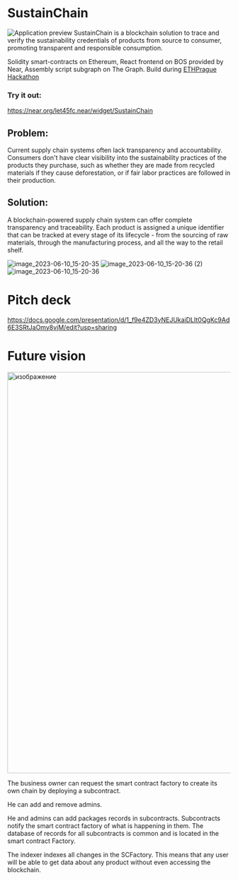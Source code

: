 # SustainChain

![Application preview](https://github.com/ETHPrague-SustainChain/.github/assets/37782099/7426646f-9555-4de8-8bbd-0c407f898133)
SustainChain is a blockchain solution to trace and verify the sustainability credentials of products from source to consumer, promoting transparent and responsible consumption.

Solidity smart-contracts on Ethereum, React frontend on BOS provided by Near, Assembly script subgraph on The Graph. Build during [ETHPrague Hackathon](https://ethprague.com/)

### Try it out:

https://near.org/let45fc.near/widget/SustainChain

## Problem:

Current supply chain systems often lack transparency and accountability. Consumers don't have clear visibility into the sustainability practices of the products they purchase, such as whether they are made from recycled materials if they cause deforestation, or if fair labor practices are followed in their production.

## Solution:

A blockchain-powered supply chain system can offer complete transparency and traceability. Each product is assigned a unique identifier that can be tracked at every stage of its lifecycle - from the sourcing of raw materials, through the manufacturing process, and all the way to the retail shelf.

![image_2023-06-10_15-20-35](https://github.com/ETHPrague-SustainChain/.github/assets/37782099/bf4a0583-e208-4743-910c-273bcd84d0bb)
![image_2023-06-10_15-20-36 (2)](https://github.com/ETHPrague-SustainChain/.github/assets/37782099/ad6c5847-3a55-4c87-8515-5fc07a9ac410)
![image_2023-06-10_15-20-36](https://github.com/ETHPrague-SustainChain/.github/assets/37782099/c908af3c-66e6-41b0-87f4-386192c8c8ae)

# Pitch deck

https://docs.google.com/presentation/d/1_f9e4ZD3yNEJUkaiDLIt0QgKc9Ad6E3SRtJaOmy8vjM/edit?usp=sharing

# Future vision

<img width="903" alt="изображение" src="https://github.com/ETHPrague-SustainChain/.github/assets/37782099/5d41c219-5a78-4bc3-9eb2-227551a7e1c4">

The business owner can request the smart contract factory to create its own chain by deploying a subcontract.

He can add and remove admins.

He and admins can add packages records in subcontracts. Subcontracts notify the smart contract factory of what is happening in them. The database of records for all subcontracts is common and is located in the smart contract Factory.

The indexer indexes all changes in the SCFactory. This means that any user will be able to get data about any product without even accessing the blockchain.
